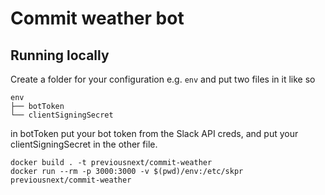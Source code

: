 # Commit weather bot

## Running locally

Create a folder for your configuration e.g. `env` and put two files in it like so

```
env
├── botToken
└── clientSigningSecret
```

in botToken put your bot token from the Slack API creds, and put your clientSigningSecret in the other file.

```
docker build . -t previousnext/commit-weather
docker run --rm -p 3000:3000 -v $(pwd)/env:/etc/skpr previousnext/commit-weather
```
